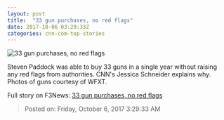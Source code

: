 ```yaml
---
layout: post
title:  "33 gun purchases, no red flags"
date: 2017-10-06 03:29:33Z
categories: cnn-com-top-stories
---
```


![33 gun purchases, no red flags](http://i2.cdn.cnn.com/cnnnext/dam/assets/171004051651-gun-parts-griffin-1-super-tease.jpg)

Steven Paddock was able to buy 33 guns in a single year without raising any red flags from authorities. CNN's Jessica Schneider explains why. Photos of guns courtesy of WFXT.


Full story on F3News: [33 gun purchases, no red flags](http://www.f3nws.com/n/ME3qDE)

> Posted on: Friday, October 6, 2017 3:29:33 AM
